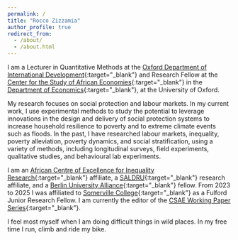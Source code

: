 ```yaml
---
permalink: /
title: "Rocco Zizzamia"
author_profile: true
redirect_from: 
  - /about/
  - /about.html
---
```



I am a Lecturer in Quantitative Methods at the [Oxford Department of International Development](https://www.qeh.ox.ac.uk/){:target="_blank"} and Research Fellow at the [Center for the Study of African Economies](https://www.csae.ox.ac.uk/){:target="_blank"} in the [Department of Economics](https://www.economics.ox.ac.uk/){:target="_blank"}, at the University of Oxford.  

My research focuses on social protection and labour markets. In my current work, I use experimental methods to study the potential to leverage innovations in the design and delivery of social protection systems to increase household resilience to poverty and to extreme climate events such as floods. In the past, I have researched labour markets, inequality, poverty alleviation, poverty dynamics, and social stratification, using a variety of methods, including longitudinal surveys, field experiments, qualitative studies, and behavioural lab experiments. 

I am an [African Centre of Excellence for Inequality Research](https://aceir.uct.ac.za/){:target="_blank"} affiliate, a [SALDRU](https://www.saldru.uct.ac.za/){:target="_blank"} research affiliate, and a [Berlin University Alliance](https://www.berlin-university-alliance.de/commitments/international/bua-fellows-club/bua-featured-fellows/inhaltselemente/profile-rocco-zizzamia.html){:target="_blank"} fellow. From 2023 to 2025 I was affiliated to [Somerville College](https://www.some.ox.ac.uk/our-people/rocco-zizzamia/){:target="_blank"} as a Fulford Junior Research Fellow. I am currently the editor of the [CSAE Working Paper Series](https://www.csae.ox.ac.uk/working-papers){:target="_blank"}.

I feel most myself when I am doing difficult things in wild places. In my free time I run, climb and ride my bike. 

<!--  [run](https://www.thepowerof10.info/athletes/profile.aspx?athleteid=1175545){:target="_blank"}, [trail run](https://itra.run/api/RunnerSpace/GetRunnerSpace?memberString=Kv8Xs3dOnq9TP%2BrCLC6c6w%3D%3D){:target="_blank"}, and [climb](https://www.8a.nu/user/rocco-zizzamia){:target="_blank"}. -->